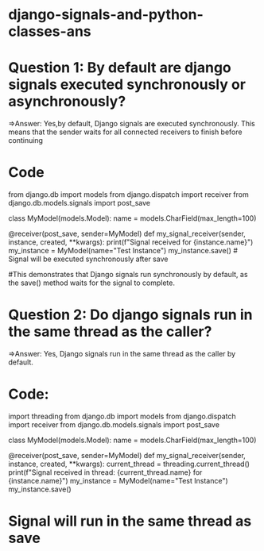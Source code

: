 # django-signals-and-python-classes-ans

# Question 1: By default are django signals executed synchronously or asynchronously?

=>Answer: Yes,by default, Django signals are executed synchronously. This means that the sender waits for all connected receivers to finish before continuing

# Code
from django.db import models
from django.dispatch import receiver
from django.db.models.signals import post_save

class MyModel(models.Model):
    name = models.CharField(max_length=100)

@receiver(post_save, sender=MyModel)
def my_signal_receiver(sender, instance, created, **kwargs):
    print(f"Signal received for {instance.name}")
my_instance = MyModel(name="Test Instance")
my_instance.save()  # Signal will be executed synchronously after save

#This demonstrates that Django signals run synchronously by default, as the save() method waits for the signal to complete.

# Question 2: Do django signals run in the same thread as the caller?
=>Answer:
Yes, Django signals run in the same thread as the caller by default.

# Code:
import threading
from django.db import models
from django.dispatch import receiver
from django.db.models.signals import post_save

class MyModel(models.Model):
    name = models.CharField(max_length=100)

@receiver(post_save, sender=MyModel)
def my_signal_receiver(sender, instance, created, **kwargs):
    current_thread = threading.current_thread()
    print(f"Signal received in thread: {current_thread.name} for {instance.name}")
my_instance = MyModel(name="Test Instance")
my_instance.save()  
# Signal will run in the same thread as save


